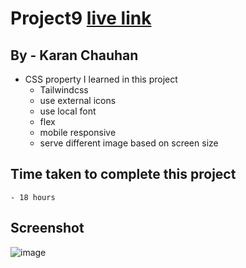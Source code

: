 # Project9 [live link](https://rode-clone-karanch.netlify.app/)

## By - Karan Chauhan

- CSS property I learned in this project
    - Tailwindcss
    - use external icons
    - use local font
    - flex
    - mobile responsive
    - serve different image based on screen size

## Time taken to complete this project
    - 18 hours

## Screenshot
![image](rode-clone.png)
